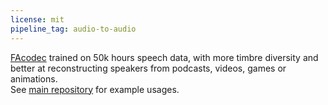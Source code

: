 ```yaml
---
license: mit
pipeline_tag: audio-to-audio
---
```


[FAcodec](https://arxiv.org/pdf/2403.03100) trained on 50k hours speech data, with more timbre diversity and better at reconstructing speakers from podcasts, videos, games or animations.  
See [main repository](https://github.com/Plachtaa/FAcodec) for example usages. 